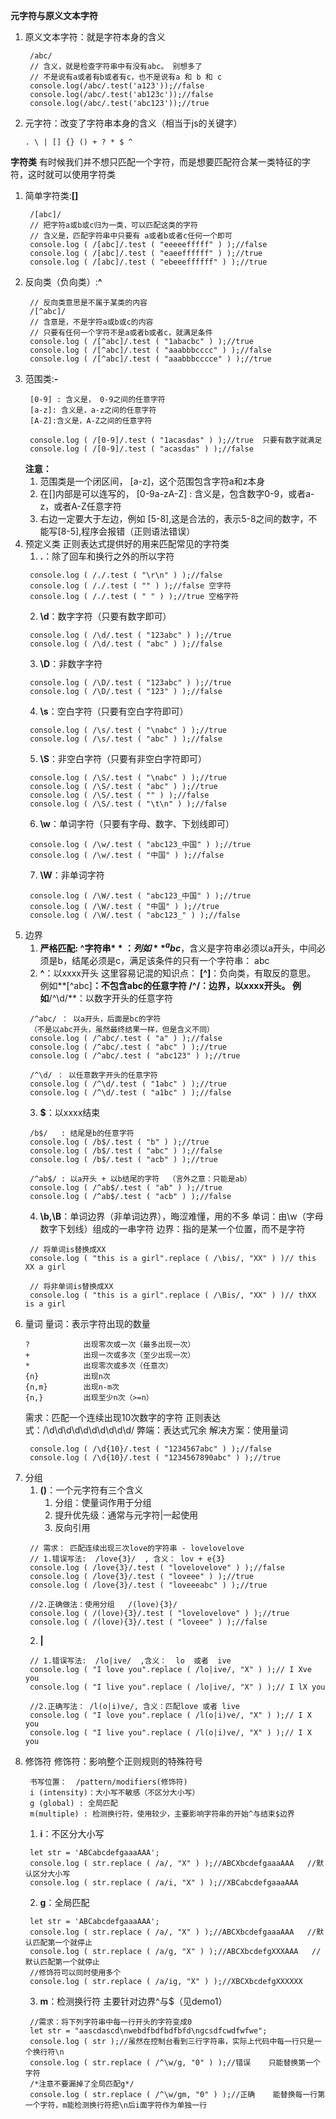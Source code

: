 **元字符与原义文本字符**
1. 原义文本字符：就是字符本身的含义
   ```
    /abc/
    // 含义，就是检查字符串中有没有abc。 别想多了
    // 不是说有a或者有b或者有c，也不是说有a 和 b 和 c
    console.log(/abc/.test('a123'));//false
    console.log(/abc/.test('ab123c'));//false
    console.log(/abc/.test('abc123'));//true

   ```
2. 元字符：改变了字符串本身的含义（相当于js的关键字）
   ```
   . \ | [] {} () + ? * $ ^
   ```


**字符类**
有时候我们并不想只匹配一个字符，而是想要匹配符合某一类特征的字符，这时就可以使用字符类

1. 简单字符类:**[]**
   ```
    /[abc]/ 
    // 把字符a或b或c归为一类，可以匹配这类的字符
    // 含义是，匹配字符串中只要有 a或者b或者c任何一个即可
    console.log ( /[abc]/.test ( "eeeeefffff" ) );//false
    console.log ( /[abc]/.test ( "eaeeffffff" ) );//true
    console.log ( /[abc]/.test ( "ebeeeffffff" ) );//true
   ```
2. 反向类（负向类）:**^**
   ```
    // 反向类意思是不属于某类的内容
    /[^abc]/ 
    // 含意是，不是字符a或b或c的内容
    // 只要有任何一个字符不是a或者b或者c，就满足条件
    console.log ( /[^abc]/.test ( "1abacbc" ) );//true
    console.log ( /[^abc]/.test ( "aaabbbcccc" ) );//false
    console.log ( /[^abc]/.test ( "aaabbbcccce" ) );//true
   ```
3. 范围类:**-**
   ```
    [0-9] : 含义是， 0-9之间的任意字符
    [a-z]: 含义是，a-z之间的任意字符
    [A-Z]:含义是，A-Z之间的任意字符

    console.log ( /[0-9]/.test ( "1acasdas" ) );//true  只要有数字就满足
    console.log ( /[0-9]/.test ( "acasdas" ) );//false
   ```
   **注意：**
    1. 范围类是一个闭区间， [a-z]，这个范围包含字符a和z本身
    2. 在[]内部是可以连写的， [0-9a-zA-Z] : 含义是，包含数字0-9，或者a-z，或者A-Z任意字符
    3. 右边一定要大于左边，例如 [5-8],这是合法的，表示5-8之间的数字，不能写[8-5],程序会报错（正则语法错误）
4. 预定义类
   正则表达式提供好的用来匹配常见的字符类
   1. **.**：除了回车和换行之外的所以字符
   ```
    console.log ( /./.test ( "\r\n" ) );//false
    console.log ( /./.test ( "" ) );//false 空字符
    console.log ( /./.test ( " " ) );//true 空格字符
   ```
   2. **\d**：数字字符（只要有数字即可）
   ```
    console.log ( /\d/.test ( "123abc" ) );//true
    console.log ( /\d/.test ( "abc" ) );//false
   ```
   3. **\D**：非数字字符
   ```
    console.log ( /\D/.test ( "123abc" ) );//true
    console.log ( /\D/.test ( "123" ) );//false
   ```
   4. **\s**：空白字符（只要有空白字符即可）
   ```
    console.log ( /\s/.test ( "\nabc" ) );//true
    console.log ( /\s/.test ( "abc" ) );//false
   ```
   5. **\S**：非空白字符（只要有非空白字符即可）
   ```
    console.log ( /\S/.test ( "\nabc" ) );//true
    console.log ( /\S/.test ( "abc" ) );//true
    console.log ( /\S/.test ( "" ) );//false
    console.log ( /\S/.test ( "\t\n" ) );//false
   ```
   6. **\w**：单词字符（只要有字母、数字、下划线即可）
   ```
    console.log ( /\w/.test ( "abc123_中国" ) );//true
    console.log ( /\w/.test ( "中国" ) );//false
   ```
   7. **\W**：非单词字符
   ```
    console.log ( /\W/.test ( "abc123_中国" ) );//true
    console.log ( /\W/.test ( "中国" ) );//true
    console.log ( /\W/.test ( "abc123_" ) );//false
   ```
5. 边界
   1. **严格匹配: ^字符串$**：
   列如**^abc$**，含义是字符串必须以a开头，中间必须是b，结尾必须是c，满足该条件的只有一个字符串： abc
   2. **^**：以xxxx开头
   这里容易记混的知识点：
   **[^]**：负向类，有取反的意思。 例如**[^abc]**：不包含abc的任意字符
   **/^/**：边界，以xxxx开头。 例如**/^\d/**：以数字开头的任意字符
   ```
    /^abc/ ： 以a开头，后面是bc的字符  
    （不是以abc开头，虽然最终结果一样，但是含义不同）
    console.log ( /^abc/.test ( "a" ) );//false
    console.log ( /^abc/.test ( "abc" ) );//true
    console.log ( /^abc/.test ( "abc123" ) );//true

    /^\d/ ： 以任意数字开头的任意字符
    console.log ( /^\d/.test ( "1abc" ) );//true
    console.log ( /^\d/.test ( "a1bc" ) );//false
   ```
   3. **$**：以xxxx结束
   ```
    /b$/   : 结尾是b的任意字符
    console.log ( /b$/.test ( "b" ) );//true
    console.log ( /b$/.test ( "abc" ) );//false
    console.log ( /b$/.test ( "acb" ) );//true

    /^ab$/ : 以a开头 + 以b结尾的字符  （言外之意：只能是ab）
    console.log ( /^ab$/.test ( "ab" ) );//true
    console.log ( /^ab$/.test ( "acb" ) );//false
   ```
   4. **\b,\B**：单词边界（非单词边界），晦涩难懂，用的不多
   单词：由\w（字母数字下划线）组成的一串字符
   边界：指的是某一个位置，而不是字符
   ```
    // 将单词is替换成XX
    console.log ( "this is a girl".replace ( /\bis/, "XX" ) )// this XX a girl

    // 将非单词is替换成XX
    console.log ( "this is a girl".replace ( /\Bis/, "XX" ) )// thXX is a girl
   ```
6. 量词
   量词：表示字符出现的数量
   ```
   ?            出现零次或一次（最多出现一次）
   +            出现一次或多次（至少出现一次）
   *            出现零次或多次（任意次）
   {n}          出现n次
   {n,m}        出现n-m次
   {n,}         出现至少n次（>=n）
   ```
   需求：匹配一个连续出现10次数字的字符
   正则表达式：/\d\d\d\d\d\d\d\d\d\d/
   弊端：表达式冗余 解决方案：使用量词
   ```
    console.log ( /\d{10}/.test ( "1234567abc" ) );//false
    console.log ( /\d{10}/.test ( "1234567890abc" ) );//true
   ```
7. 分组
   1. **()**：一个元字符有三个含义
      1. 分组：使量词作用于分组
      2. 提升优先级：通常与元字符|一起使用
      3. 反向引用
   ```
    // 需求： 匹配连续出现三次love的字符串 - lovelovelove
    // 1.错误写法:  /love{3}/  , 含义： lov + e{3}
    console.log ( /love{3}/.test ( "lovelovelove" ) );//false
    console.log ( /love{3}/.test ( "loveee" ) );//true
    console.log ( /love{3}/.test ( "loveeeabc" ) );//true

    //2.正确做法：使用分组   /(love){3}/
    console.log ( /(love){3}/.test ( "lovelovelove" ) );//true
    console.log ( /(love){3}/.test ( "loveee" ) );//false
   ```
   2. **|**
   ```
    // 1.错误写法:  /lo|ive/  ,含义：  lo  或者  ive
    console.log ( "I love you".replace ( /lo|ive/, "X" ) );// I Xve you
    console.log ( "I live you".replace ( /lo|ive/, "X" ) );// I lX you

    //2.正确写法： /l(o|i)ve/, 含义：匹配love 或者 live
    console.log ( "I love you".replace ( /l(o|i)ve/, "X" ) );// I X you
    console.log ( "I live you".replace ( /l(o|i)ve/, "X" ) );// I X you
   ```
8. 修饰符
   修饰符：影响整个正则规则的特殊符号
   ```
    书写位置：  /pattern/modifiers(修饰符)
    i (intensity)：大小写不敏感（不区分大小写）
    g (global) : 全局匹配
    m(multiple) : 检测换行符，使用较少，主要影响字符串的开始^与结束$边界
   ```
   1. **i**：不区分大小写
   ```
    let str = 'ABCabcdefgaaaAAA';
    console.log ( str.replace ( /a/, "X" ) );//ABCXbcdefgaaaAAA   //默认区分大小写
    console.log ( str.replace ( /a/i, "X" ) );//XBCabcdefgaaaAAA
   ```
   2. **g**：全局匹配
   ```
    let str = 'ABCabcdefgaaaAAA';
    console.log ( str.replace ( /a/, "X" ) );//ABCXbcdefgaaaAAA   //默认匹配第一个就停止
    console.log ( str.replace ( /a/g, "X" ) );//ABCXbcdefgXXXAAA   //默认匹配第一个就停止
    //修饰符可以同时使用多个
    console.log ( str.replace ( /a/ig, "X" ) );//XBCXbcdefgXXXXXX
   ```
   3. **m**：检测换行符 主要针对边界^与$（见demo1）
   ```
    //需求：将下列字符串中每一行开头的字符变成0
    let str = "aascdascd\nwebdfbdfbdfbfd\ngcsdfcwdfwfwe";
    console.log ( str );//虽然在控制台看到三行字符串，实际上代码中每一行只是一个换行符\n
    console.log ( str.replace ( /^\w/g, "0" ) );//错误    只能替换第一个字符
    /*注意不要漏掉了全局匹配g*/
    console.log ( str.replace ( /^\w/gm, "0" ) );//正确    能替换每一行第一个字符，m能检测换行符把\n后i面字符作为单独一行
   ```
